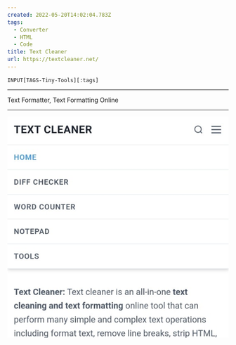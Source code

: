 ```yaml
---
created: 2022-05-20T14:02:04.783Z
tags: 
  - Converter
  - HTML
  - Code
title: Text Cleaner
url: https://textcleaner.net/
---
```

```meta-bind
INPUT[TAGS-Tiny-Tools][:tags]
```

___
Text Formatter, Text Formatting Online
___

![](_attachments/text-cleaner.jpg)
